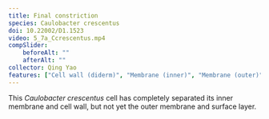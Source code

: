 ```yaml
---
title: Final constriction
species: Caulobacter crescentus 
doi: 10.22002/D1.1523
video: 5_7a_Ccrescentus.mp4
compSlider:
    beforeAlt: ""
    afterAlt: ""
collector: Qing Yao
features: ["Cell wall (diderm)", "Membrane (inner)", "Membrane (outer)", "Ribosomes", "Storage granules", "Surface layer", "Vesicles (cytoplasmic)"]
---
```


This *Caulobacter crescentus* cell has completely separated its inner membrane and cell wall, but not yet the outer membrane and surface layer.

